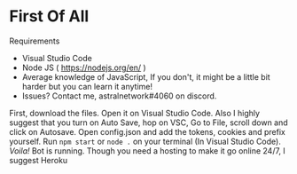 

# First Of All

Requirements
- Visual Studio Code
- Node JS ( https://nodejs.org/en/ )
- Average knowledge of JavaScript, If you don't, it might be a little bit harder but you can learn it anytime!
- Issues? Contact me, astralnetwork#4060 on discord.

First, download the files.
Open it on Visual Studio Code.
Also I highly suggest that you turn on Auto Save, hop on VSC, Go to File, scroll down and click on Autosave.
Open config.json and add the tokens, cookies and prefix yourself.
Run `npm start` or `node .` on your terminal (In Visual Studio Code).
*Voila!* Bot is running. Though you need a hosting to make it go online 24/7, I suggest Heroku
